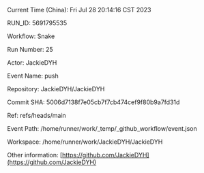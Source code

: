 Current Time (China): Fri Jul 28 20:14:16 CST 2023  

RUN_ID: 5691795535  

Workflow: Snake  

Run Number: 25  

Actor: JackieDYH  

Event Name: push  

Repository: JackieDYH/JackieDYH  

Commit SHA: 5006d7138f7e05cb7f7cb474cef9f80b9a7fd31d  

Ref: refs/heads/main  

Event Path: /home/runner/work/_temp/_github_workflow/event.json  

Workspace: /home/runner/work/JackieDYH/JackieDYH  

Other information: [https://github.com/JackieDYH](https://github.com/JackieDYH)
